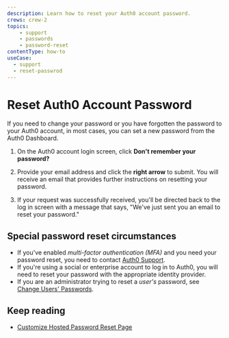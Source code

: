 ```yaml
---
description: Learn how to reset your Auth0 account password.
crews: crew-2
topics:
    - support
    - passwords
    - password-reset
contentType: how-to
useCase:
  - support
  - reset-passwrod
---
```


# Reset Auth0 Account Password

If you need to change your password or you have forgotten the password to your Auth0 account, in most cases, you can set a new password from the Auth0 Dashboard. 

1. On the Auth0 account login screen, click **Don't remember your password?**

2. Provide your email address and click the **right arrow** to submit. You will receive an email that provides further instructions on resetting your password.

3. If your request was successfully received, you'll be directed back to the log in screen with a message that says, "We've just sent you an email to reset your password."

## Special password reset circumstances

- If you've enabled <dfn data-key="multifactor-authentication">multi-factor authentication (MFA)</dfn> and you need your password reset, you need to contact [Auth0 Support](${env.DOMAIN_URL_SUPPORT}).
- If you're using a social or enterprise account to log in to Auth0, you will need to reset your password with the appropriate identity provider.
- If you are an administrator trying to reset a *user's* password, see [Change Users' Passwords](/connections/database/password-change).

## Keep reading

* [Customize Hosted Password Reset Page](/univeral-login/password-reset)